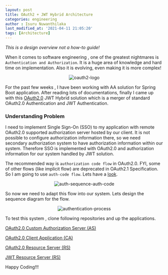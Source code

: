 ```yaml
---
layout: post
title: OAuth2 + JWT Hybrid Architecture  
categories: engineering
author : Isuru Nuwanthilaka
last_modified_at: '2021-04-11 21:05:20'
tags: [Architecture]
---
```



*This is a design overview not a how-to guide!*

When it comes to software engineering , one of the greatest nightmares is `Authentication and Authorization`. It is a huge area of knowledge and hard time on implementation. Also it is evolving, even making it is more complex!

<p align="center">
<img src="{{ site.url }}/assets/img/oauth2.png"
     alt="oauth2-logo"
     style="float: center;" />
</p>

For the past few weeks , I have been working with AA solution for Spring Boot application. After reading lots of documentations, finally I came up with this [OAuth2.0](https://oauth.net/2/) JWT Hybrid solution which is a merger of standard OAuth2.0 Authentication and JWT Authentication.

### Understanding Problem

I need to implement Single Sign-On (SSO) to my application with remote OAuth2.0 supported authorization server hosted by our client. It is not possible to configure authorization information there, so we need secondary authorization system to have authorization information within our system. Therefore SSO is implemented with OAuth2.0 and authorization information for our system handled by JWT solution.

The recommended way is `authorization code flow` in OAuth2.0. FYI, some of other flows (like implicit flow) are deprecated in OAuth2.1 Specification. So I am going to use `auth-code flow`. Lets have a [look](https://auth0.com/docs/flows/authorization-code-flow).

<p align="center">
<img src="{{ site.url }}/assets/img/auth-sequence-auth-code.png"
     alt="auth-sequence-auth-code"
     style="float: center;" />
</p>

So now we need to adapt this flow into our system. Lets design the sequence diagram for the flow.

<p align="center">
<img src="{{ site.url }}/assets/img/authentication-process.png"
     alt="authentication-process"
     style="float: center;" />
</p>

To test this system , clone following repositories and up the applications.

[OAuth2.0 Custom Authorization Server (AS)](https://github.com/isurunuwanthilaka/oauth-AS-v2)

[OAuth2.0 Client Application (CA)](https://github.com/isurunuwanthilaka/oauth-CA-v2)

[OAuth2.0 Resource Server (RS)](https://github.com/isurunuwanthilaka/oauth-RS-v2)

[JWT Resource Server (RS)](https://github.com/isurunuwanthilaka/oauth-RS-Secondary-v2)

Happy Coding!!!